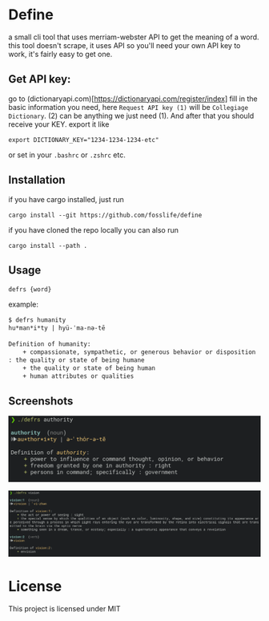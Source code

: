 # Define

a small cli tool that uses merriam-webster API to get the meaning of a word.
this tool doesn't scrape, it uses API so you'll need your own API key to work, it's fairly easy to get one.

## Get API key:
go to (dictionaryapi.com)[https://dictionaryapi.com/register/index] 
fill in the basic information you need, here `Request API key (1)` will be `Collegiage Dictionary`. (2) can 
be anything we just need (1).
And after that you should receive your KEY. export it like
```
export DICTIONARY_KEY="1234-1234-1234-etc"
```
or set in your `.bashrc` or `.zshrc` etc.


## Installation
if you have cargo installed, just run
```
cargo install --git https://github.com/fosslife/define
```

if you have cloned the repo locally you can also run
```
cargo install --path .
```

## Usage
```
defrs {word}
```

example:
```
$ defrs humanity
hu*man*i*ty | hyü-ˈma-nə-tē

Definition of humanity:
    + compassionate, sympathetic, or generous behavior or disposition : the quality or state of being humane
    + the quality or state of being human
    + human attributes or qualities
```

## Screenshots 
![Image One](one.png "Sample 1")

![Image Two](two.png "Sample 2")


# License
This project is licensed under MIT

